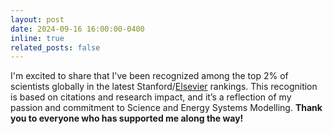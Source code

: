 ```yaml
---
layout: post
date: 2024-09-16 16:00:00-0400
inline: true
related_posts: false
---
```



I'm excited to share that I've been recognized among the top 2% of scientists globally in the latest Stanford/[Elsevier](https://elsevier.digitalcommonsdata.com/datasets/btchxktzyw/7) rankings. This recognition is based on citations and research impact, and it’s a reflection of my passion and commitment to Science and Energy Systems Modelling. **Thank you to everyone who has supported me along the way!**
